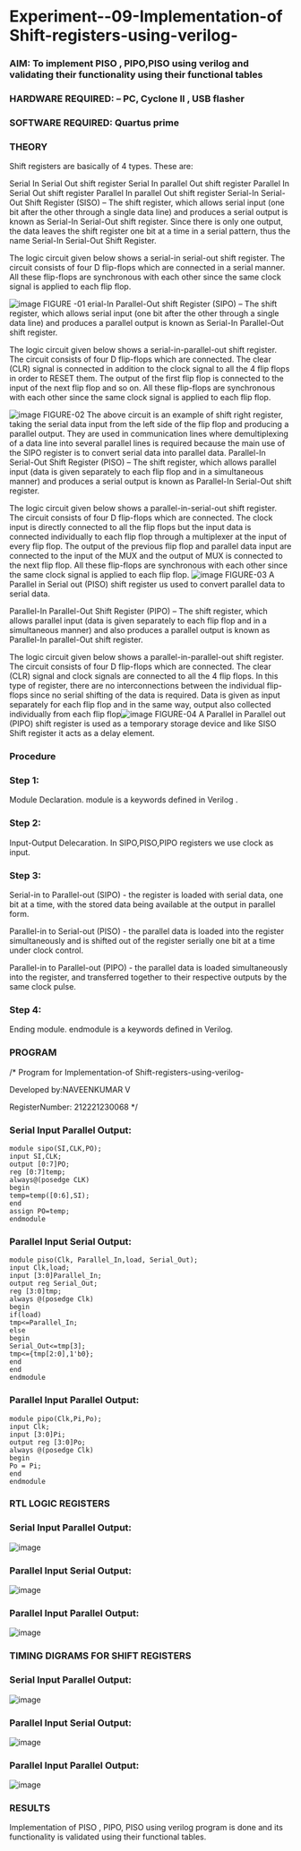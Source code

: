 
# Experiment--09-Implementation-of Shift-registers-using-verilog-
### AIM: To implement PISO , PIPO,PISO  using verilog and validating their functionality using their functional tables
### HARDWARE REQUIRED:  – PC, Cyclone II , USB flasher
### SOFTWARE REQUIRED:   Quartus prime
### THEORY 
Shift registers are basically of 4 types. These are:

Serial In Serial Out shift register
Serial In parallel Out shift register
Parallel In Serial Out shift register
Parallel In parallel Out shift register
Serial-In Serial-Out Shift Register (SISO) –
The shift register, which allows serial input (one bit after the other through a single data line) and produces a serial output is known as Serial-In Serial-Out shift register. Since there is only one output, the data leaves the shift register one bit at a time in a serial pattern, thus the name Serial-In Serial-Out Shift Register.

The logic circuit given below shows a serial-in serial-out shift register. The circuit consists of four D flip-flops which are connected in a serial manner. All these flip-flops are synchronous with each other since the same clock signal is applied to each flip flop.

![image](https://user-images.githubusercontent.com/36288975/172337366-540cc45e-11fe-4cce-9503-560dc704bc7d.png)
FIGURE -01 
erial-In Parallel-Out shift Register (SIPO) –
The shift register, which allows serial input (one bit after the other through a single data line) and produces a parallel output is known as Serial-In Parallel-Out shift register.

The logic circuit given below shows a serial-in-parallel-out shift register. The circuit consists of four D flip-flops which are connected. The clear (CLR) signal is connected in addition to the clock signal to all the 4 flip flops in order to RESET them. The output of the first flip flop is connected to the input of the next flip flop and so on. All these flip-flops are synchronous with each other since the same clock signal is applied to each flip flop.

![image](https://user-images.githubusercontent.com/36288975/172337438-03416c7e-7c9d-4939-ba34-c355b9fc79c5.png)
FIGURE-02
The above circuit is an example of shift right register, taking the serial data input from the left side of the flip flop and producing a parallel output. They are used in communication lines where demultiplexing of a data line into several parallel lines is required because the main use of the SIPO register is to convert serial data into parallel data.
Parallel-In Serial-Out Shift Register (PISO) –
The shift register, which allows parallel input (data is given separately to each flip flop and in a simultaneous manner) and produces a serial output is known as Parallel-In Serial-Out shift register.

The logic circuit given below shows a parallel-in-serial-out shift register. The circuit consists of four D flip-flops which are connected. The clock input is directly connected to all the flip flops but the input data is connected individually to each flip flop through a multiplexer at the input of every flip flop. The output of the previous flip flop and parallel data input are connected to the input of the MUX and the output of MUX is connected to the next flip flop. All these flip-flops are synchronous with each other since the same clock signal is applied to each flip flop.
![image](https://user-images.githubusercontent.com/36288975/172337544-1632407f-1743-4b17-b480-00663d01e59f.png)
FIGURE-03
A Parallel in Serial out (PISO) shift register us used to convert parallel data to serial data.

Parallel-In Parallel-Out Shift Register (PIPO) –
The shift register, which allows parallel input (data is given separately to each flip flop and in a simultaneous manner) and also produces a parallel output is known as Parallel-In parallel-Out shift register.

The logic circuit given below shows a parallel-in-parallel-out shift register. The circuit consists of four D flip-flops which are connected. The clear (CLR) signal and clock signals are connected to all the 4 flip flops. In this type of register, there are no interconnections between the individual flip-flops since no serial shifting of the data is required. Data is given as input separately for each flip flop and in the same way, output also collected individually from each flip flop![image](https://user-images.githubusercontent.com/36288975/172337661-babb1f90-6286-4d14-8cbd-26a380ee085e.png)
FIGURE-04
A Parallel in Parallel out (PIPO) shift register is used as a temporary storage device and like SISO Shift register it acts as a delay element.

### Procedure
### Step 1:
Module Declaration. module is a keywords defined in Verilog .

### Step 2:
Input-Output Delecaration. In SIPO,PISO,PIPO registers we use clock as input.

### Step 3:
Serial-in to Parallel-out (SIPO) - the register is loaded with serial data, one bit at a time, with the stored data being available at the output in parallel form.

Parallel-in to Serial-out (PISO) - the parallel data is loaded into the register simultaneously and is shifted out of the register serially one bit at a time under clock control.

Parallel-in to Parallel-out (PIPO) - the parallel data is loaded simultaneously into the register, and transferred together to their respective outputs by the same clock pulse.

### Step 4:
Ending module. endmodule is a keywords defined in Verilog.



### PROGRAM 
/*
Program for  Implementation-of Shift-registers-using-verilog-

Developed by:NAVEENKUMAR V 

RegisterNumber:  212221230068
*/
### Serial Input Parallel Output:
~~~
module sipo(SI,CLK,PO);
input SI,CLK;
output [0:7]PO;
reg [0:7]temp;
always@(posedge CLK)
begin
temp=temp([0:6],SI);
end
assign PO=temp;
endmodule
~~~
### Parallel Input Serial Output:
~~~
module piso(Clk, Parallel_In,load, Serial_Out);
input Clk,load;
input [3:0]Parallel_In;
output reg Serial_Out;
reg [3:0]tmp;
always @(posedge Clk)
begin
if(load)
tmp<=Parallel_In;
else
begin
Serial_Out<=tmp[3];
tmp<={tmp[2:0],1'b0};
end
end
endmodule
~~~
### Parallel Input Parallel Output:
~~~
module pipo(Clk,Pi,Po);
input Clk;
input [3:0]Pi;
output reg [3:0]Po;
always @(posedge Clk)
begin
Po = Pi;
end
endmodule
~~~





### RTL LOGIC  REGISTERS   
### Serial Input Parallel Output:
![image](https://user-images.githubusercontent.com/94165322/204084804-7cb658d5-23c4-4ec2-ab8d-dfd68942923b.png)
### Parallel Input Serial Output:
![image](https://user-images.githubusercontent.com/94165322/204084814-ae7b0479-526e-4273-b93e-bdce1653788b.png)
### Parallel Input Parallel Output:
![image](https://user-images.githubusercontent.com/94165322/204084821-45fdf729-b2d0-4bc4-8efb-b4035308453c.png)









### TIMING DIGRAMS FOR SHIFT REGISTERS
### Serial Input Parallel Output:
![image](https://user-images.githubusercontent.com/94165322/204084827-8b18e2bc-0604-439d-baa2-ea683d1847f0.png)
### Parallel Input Serial Output:
![image](https://user-images.githubusercontent.com/94165322/204084836-c96072f3-0c80-4f4f-a3c7-f498e75e75da.png)
### Parallel Input Parallel Output:
![image](https://user-images.githubusercontent.com/94165322/204084841-ca6c8a97-4385-4d74-91ce-5798182b296e.png)








### RESULTS 
Implementation of PISO , PIPO, PISO using verilog program is done and its functionality is validated using their functional tables.
